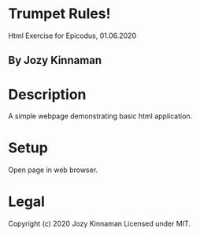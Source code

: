 # Trumpet Rules!
Html Exercise for Epicodus, 01.06.2020
## By Jozy Kinnaman

# Description
A simple webpage demonstrating basic html application.
# Setup
Open page in web browser.
# Legal
Copyright (c) 2020 Jozy Kinnaman
Licensed under MIT.